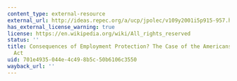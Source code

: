 ```yaml
---
content_type: external-resource
external_url: http://ideas.repec.org/a/ucp/jpolec/v109y2001i5p915-957.html
has_external_license_warning: true
license: https://en.wikipedia.org/wiki/All_rights_reserved
status: ''
title: Consequences of Employment Protection? The Case of the Americans with Disabilities
  Act
uid: 701e4935-044e-4c49-8b5c-50b6106c3550
wayback_url: ''
---
```

